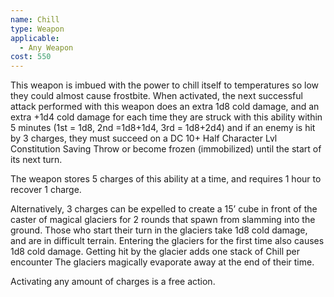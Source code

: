 ```yaml
---
name: Chill
type: Weapon
applicable:
  - Any Weapon
cost: 550
---
```

This weapon is imbued with the power to chill itself to temperatures so low they could almost cause frostbite. When activated, the next successful attack performed with this weapon does an extra 1d8 cold damage, and an extra +1d4 cold damage for each time they are struck with this ability within 5 minutes (1st = 1d8, 2nd =1d8+1d4, 3rd = 1d8+2d4) and if an enemy is hit by 3 charges, they must succeed on a DC 10+ Half Character Lvl Constitution Saving Throw or become frozen (immobilized) until the start of its next turn.

The weapon stores 5 charges of this ability at a time, and requires 1 hour to recover 1 charge.

Alternatively, 3 charges can be expelled to create a 15’ cube in front of the caster of magical glaciers for 2 rounds that spawn from slamming into the ground. Those who start their turn in the glaciers take 1d8 cold damage, and are in difficult terrain. Entering the glaciers for the first time also causes 1d8 cold damage.  Getting hit by the glacier adds one stack of Chill per encounter The glaciers magically evaporate away at the end of their time.

Activating any amount of charges is a free action.